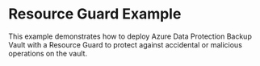 # Resource Guard Example

This example demonstrates how to deploy Azure Data Protection Backup Vault with a Resource Guard to protect against accidental or malicious operations on the vault.
